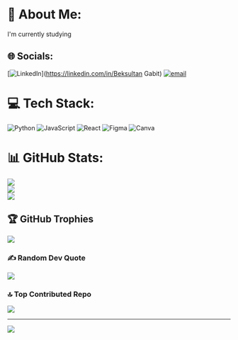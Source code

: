 # 💫 About Me:
I'm currently studying<br>


## 🌐 Socials:
[![LinkedIn](https://img.shields.io/badge/LinkedIn-%230077B5.svg?logo=linkedin&logoColor=white)](https://linkedin.com/in/Beksultan Gabit) [![email](https://img.shields.io/badge/Email-D14836?logo=gmail&logoColor=white)](mailto:beksultangabit04@gmail.com) 

# 💻 Tech Stack:
![Python](https://img.shields.io/badge/python-3670A0?style=for-the-badge&logo=python&logoColor=ffdd54) ![JavaScript](https://img.shields.io/badge/javascript-%23323330.svg?style=for-the-badge&logo=javascript&logoColor=%23F7DF1E) ![React](https://img.shields.io/badge/react-%2320232a.svg?style=for-the-badge&logo=react&logoColor=%2361DAFB) ![Figma](https://img.shields.io/badge/figma-%23F24E1E.svg?style=for-the-badge&logo=figma&logoColor=white) ![Canva](https://img.shields.io/badge/Canva-%2300C4CC.svg?style=for-the-badge&logo=Canva&logoColor=white)
# 📊 GitHub Stats:
![](https://github-readme-stats.vercel.app/api?username=BekshQWERTY&theme=dark&hide_border=false&include_all_commits=false&count_private=false)<br/>
![](https://nirzak-streak-stats.vercel.app/?user=BekshQWERTY&theme=dark&hide_border=false)<br/>
![](https://github-readme-stats.vercel.app/api/top-langs/?username=BekshQWERTY&theme=dark&hide_border=false&include_all_commits=false&count_private=false&layout=compact)

## 🏆 GitHub Trophies
![](https://github-profile-trophy.vercel.app/?username=BekshQWERTY&theme=radical&no-frame=false&no-bg=true&margin-w=4)

### ✍️ Random Dev Quote
![](https://quotes-github-readme.vercel.app/api?type=horizontal&theme=radical)

### 🔝 Top Contributed Repo
![](https://github-contributor-stats.vercel.app/api?username=BekshQWERTY&limit=5&theme=dark&combine_all_yearly_contributions=true)

---
[![](https://visitcount.itsvg.in/api?id=BekshQWERTY&icon=10&color=13)](https://visitcount.itsvg.in)

<!-- Proudly created with GPRM ( https://gprm.itsvg.in ) -->
